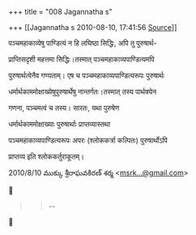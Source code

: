 +++
title = "008 Jagannatha s"

+++
[[Jagannatha s	2010-08-10, 17:41:56 [Source](https://groups.google.com/g/bvparishat/c/g3iB9akz9PY)]]



पञ्चमहाकाव्येषु पाण्डित्यं न हि लघिष्ठा सिद्धिः, अपि तु पुरुषार्थ-



प्राप्तिसदृशी महत्तमा सिद्धिः।तस्मात् पञ्चमहाकाव्यपाण्डित्यमपि



पुरुषार्थत्वेनैव गण्यताम्। एष च पञ्चमहाकाव्यपाण्डित्यरूपः पुरुषार्थः



धर्मार्थकाममोक्षाख्येषुपुरुषार्थेषु नान्तर्गतः।तस्मात् तस्य पार्थक्येन



गणना, पञ्चमत्वं च तस्य। सारतः, यथा पुरुषेण



धर्मार्थकाममोक्षाख्याः पुरुषार्थाः प्राप्तव्यास्तथा



पञ्चमहाकाव्यपाण्डित्यरूपः अपरः (श्लोककर्त्रा कल्पितः) पुरुषार्थोऽपि



प्राप्तव्य इति श्लोककर्तुराकूतम्।





  


2010/8/10 ముక్కు శ్రీరాఘవకిరణ్ శర్మ \<[msrk...@gmail.com]()\>  



> 
> > 
> > 
> > 
> > --  
> > 
> > 



